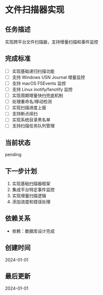 # 文件扫描器实现

## 任务描述
实现跨平台文件扫描器，支持增量扫描和事件监控

## 完成标准
- [ ] 实现基础递归扫描功能
- [ ] 支持 Windows USN Journal 增量监控
- [ ] 支持 macOS FSEvents 监控
- [ ] 支持 Linux inotify/fanotify 监控
- [ ] 实现周期增量快扫兜底机制
- [ ] 处理重命名/移动检测
- [ ] 实现扫描进度上报
- [ ] 支持断点续扫
- [ ] 实现系统目录黑名单
- [ ] 支持扫描任务队列管理

## 当前状态
pending

## 下一步计划
1. 实现基础扫描器框架
2. 集成平台特定事件监控
3. 实现增量扫描逻辑
4. 添加进度和错误处理

## 依赖关系
- 依赖：数据库设计完成

## 创建时间
2024-01-01

## 最后更新
2024-01-01
